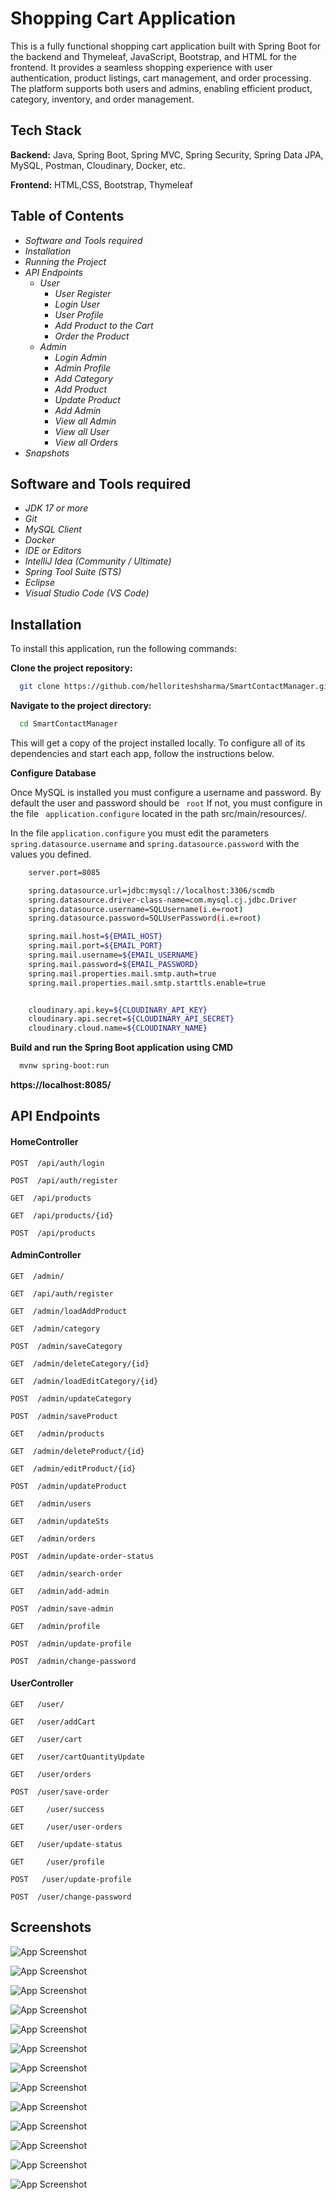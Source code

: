 
# Shopping Cart Application

This is a fully functional shopping cart application built with Spring Boot for the backend and Thymeleaf, JavaScript, Bootstrap, and HTML for the frontend. It provides a seamless shopping experience with user authentication, product listings, cart
management, and order processing. The platform supports both users and admins, enabling efficient product, category, inventory, and order management.


## Tech Stack

**Backend:** Java, Spring Boot, Spring MVC, Spring Security, Spring Data JPA, MySQL, Postman, Cloudinary, Docker, etc.

**Frontend:** HTML,CSS, Bootstrap, Thymeleaf


## Table of Contents
- *Software and Tools required*
- *Installation*
- *Running the Project*
- *API Endpoints*
    - *User*
        - *User Register*
        - *Login User*
        - *User Profile*
        - *Add Product to the Cart*
        - *Order the Product*
    - *Admin*
        - *Login Admin*
        - *Admin Profile*
        - *Add Category*
        - *Add Product*
        - *Update Product*
        - *Add Admin*
        - *View all Admin*
        - *View all User*
        - *View all Orders*
- *Snapshots*
## Software and Tools required
- *JDK 17 or more*
- *Git*
- *MySQL Client*
- *Docker*
- *IDE or Editors*
- *IntelliJ Idea (Community / Ultimate)*
- *Spring Tool Suite (STS)*
- *Eclipse*
- *Visual Studio Code (VS Code)*
## Installation

To install this application, run the following commands:

**Clone the project repository:**

```bash
  git clone https://github.com/helloriteshsharma/SmartContactManager.git
```
**Navigate to the project directory:**


```bash
  cd SmartContactManager
```

This will get a copy of the project installed locally. To configure all of its dependencies and start each app, follow the instructions below.

**Configure Database**

Once MySQL is installed you must configure a username and password. By default the user and password should be ```
  root``` 
 If not, you must configure in the file ```
  application.configure``` located in the path src/main/resources/.

In the file ```application.configure``` you must edit the parameters ```spring.datasource.username```  and  ```spring.datasource.password``` with the values you defined.

```bash
    server.port=8085

    spring.datasource.url=jdbc:mysql://localhost:3306/scmdb
    spring.datasource.driver-class-name=com.mysql.cj.jdbc.Driver
    spring.datasource.username=SQLUsername(i.e=root)
    spring.datasource.password=SQLUserPassword(i.e=root)

    spring.mail.host=${EMAIL_HOST}
    spring.mail.port=${EMAIL_PORT}
    spring.mail.username=${EMAIL_USERNAME}
    spring.mail.password=${EMAIL_PASSWORD}
    spring.mail.properties.mail.smtp.auth=true
    spring.mail.properties.mail.smtp.starttls.enable=true


    cloudinary.api.key=${CLOUDINARY_API_KEY}
    cloudinary.api.secret=${CLOUDINARY_API_SECRET}
    cloudinary.cloud.name=${CLOUDINARY_NAME}
```
**Build and run the Spring Boot application using CMD**

```bash
  mvnw spring-boot:run
```

**https://localhost:8085/**

## API Endpoints



#### HomeController

```http
POST  /api/auth/login
```
```http
POST  /api/auth/register
```
```http
GET  /api/products
```
```http
GET  /api/products/{id}
```
```http
POST  /api/products
```

#### AdminController

```http
GET  /admin/
```
```http
GET  /api/auth/register
```
```http
GET  /admin/loadAddProduct
```
```http
GET  /admin/category
```
```http
POST  /admin/saveCategory
```
```http
GET  /admin/deleteCategory/{id}
```
```http
GET  /admin/loadEditCategory/{id}
```
```http
POST  /admin/updateCategory
```
```http
POST  /admin/saveProduct
```
```http
GET   /admin/products
```
```http
GET  /admin/deleteProduct/{id}
```
```http
GET  /admin/editProduct/{id}
```
```http
POST  /admin/updateProduct
```
```http
GET   /admin/users
```
```http
GET   /admin/updateSts
```
```http
GET   /admin/orders
```
```http
POST  /admin/update-order-status
```
```http
GET   /admin/search-order
```
```http
GET   /admin/add-admin
```
```http
POST  /admin/save-admin
```
```http
GET   /admin/profile
```
```http
POST  /admin/update-profile
```
```http
POST  /admin/change-password
```

#### UserController

```http
GET   /user/
```
```http
GET   /user/addCart
```
```http
GET   /user/cart
```
```http
GET   /user/cartQuantityUpdate
```
```http
GET   /user/orders
```
```http
POST  /user/save-order
```
```http
GET  	/user/success
```
```http
GET  	/user/user-orders
```
```http
GET   /user/update-status
```
```http
GET  	/user/profile
```
```http
POST   /user/update-profile
```
```http
POST  /user/change-password
```








## Screenshots

![App Screenshot](https://github.com/helloriteshsharma/ShoppingCartApplication/blob/main/screenshot/sp01.png)

![App Screenshot](https://github.com/helloriteshsharma/ShoppingCartApplication/blob/main/screenshot/sp02.png)

![App Screenshot](https://github.com/helloriteshsharma/ShoppingCartApplication/blob/main/screenshot/sp03.png)

![App Screenshot](https://github.com/helloriteshsharma/ShoppingCartApplication/blob/main/screenshot/sp04.png)

![App Screenshot](https://github.com/helloriteshsharma/ShoppingCartApplication/blob/main/screenshot/sp05.png)

![App Screenshot](https://github.com/helloriteshsharma/ShoppingCartApplication/blob/main/screenshot/sp06.png)

![App Screenshot](https://github.com/helloriteshsharma/ShoppingCartApplication/blob/main/screenshot/sp07.png)

![App Screenshot](https://github.com/helloriteshsharma/ShoppingCartApplication/blob/main/screenshot/sp08.png)

![App Screenshot](https://github.com/helloriteshsharma/ShoppingCartApplication/blob/main/screenshot/sp09.png)

![App Screenshot](https://github.com/helloriteshsharma/ShoppingCartApplication/blob/main/screenshot/sp10.png)

![App Screenshot](https://github.com/helloriteshsharma/ShoppingCartApplication/blob/main/screenshot/sp11.png)

![App Screenshot](https://github.com/helloriteshsharma/ShoppingCartApplication/blob/main/screenshot/sp12.png)

![App Screenshot](https://github.com/helloriteshsharma/ShoppingCartApplication/blob/main/screenshot/sp14.png)





